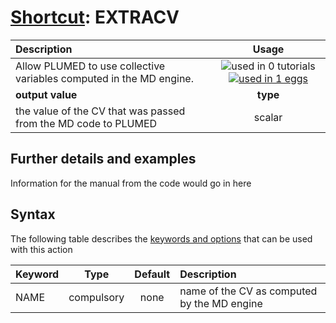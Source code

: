 # [Shortcut](shortcuts.md): EXTRACV

| Description    | Usage |
|:--------|:--------:|
| Allow PLUMED to use collective variables computed in the MD engine. | ![used in 0 tutorials](https://img.shields.io/badge/tutorials-0-red.svg)[![used in 1 eggs](https://img.shields.io/badge/nest-1-green.svg)](https://www.plumed-nest.org/browse.html?search=EXTRACV)|
 | **output value** | **type** |
| the value of the CV that was passed from the MD code to PLUMED | scalar |

## Further details and examples 
Information for the manual from the code would go in here 
## Syntax 
The following table describes the [keywords and options](parsing.md) that can be used with this action 

| Keyword | Type | Default | Description |
|:-------|:----:|:-------:|:-----------|
| NAME | compulsory | none | name of the CV as computed by the MD engine |
